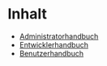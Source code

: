 # Inhalt

* [Administratorhandbuch](admin/)
* [Entwicklerhandbuch](developer/)
* [Benutzerhandbuch](user/)
